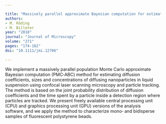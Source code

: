 ```yaml
---

title: "Massively parallel approximate Bayesian computation for estimating nanoparticle diffusion coefficients, sizes and concentrations using confocal laser scanning microscopy"
authors:
- M. Röding
- M. Billeter
year: "2018"
journal: "Journal of Microscopy"
volume: "271"
pages: "174-182"
doi: "10.1111/jmi.12706"
  
---
```

We implement a massively parallel population Monte Carlo approximate Bayesian computation (PMC‐ABC) method for estimating diffusion coefficients, sizes and concentrations of diffusing nanoparticles in liquid suspension using confocal laser scanning microscopy and particle tracking. The method is based on the joint probability distribution of diffusion coefficients and the time spent by a particle inside a detection region where particles are tracked. We present freely available central processing unit (CPU) and graphics processing unit (GPU) versions of the analysis software, and we apply the method to characterize mono‐ and bidisperse samples of fluorescent polystyrene beads.

